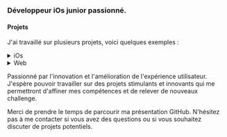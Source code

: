 ### Développeur iOs junior passionné.

#### Projets

J'ai travaillé sur plusieurs projets, voici quelques exemples :

<details><summary>iOs</summary>
<p>

MonLoulou : Application pour les ballades avec son chien, qui permet d'avoir des informations précises sur les horaires auquelles le chien a été sorti combien de temps, sur quel distance, l'application permet de voir la météo et de programmer des rappels.

Pomodoro : J'ai développé une application de productivité basé sur le principe pomodoro, l'application permet de définir des temps de travail, des temps de pauses en utilisant des timers.

ME-Kit : Apple BootCamp projet, permet de gérer son entreprise, information relative a l'entreprise, calcule des frais.

Helpr : Apple BootCamp projet, permet de demander de l'aide si on est en situation de danger ou de besoin lors d'un trajet piéton, possibilité d'alerté les utilisateurs si on est suivi par exemple.
  
</p>
</details>
<details><summary>Web</summary>
<p>
  
Kasa : est un site web de location de logements entre particuliers.

Piiquante : est une application web de critique des sauces piquantes.

Kanap : est un site web de commande de canapé.

La Panthere : SEO pour un site web design, gestion accesibilité.

OhMyFood : est un site web de réservation de menus dans des restaurants gastronomiques.

Booki : est un site web qui permet aux usagers de trouver des hébergements et des activités dans la ville de leur choix.

</p>
</details>


Passionné par l'innovation et l'amélioration de l'expérience utilisateur. J'espère pouvoir travailler sur des projets stimulants et innovants qui me permettront d'affiner mes compétences et de relever de nouveaux challenge.

Merci de prendre le temps de parcourir ma présentation GitHub. N'hésitez pas à me contacter si vous avez des questions ou si vous souhaitez discuter de projets potentiels.

<!---
Numero333/Numero333 is a ✨ special ✨ repository because its `README.md` (this file) appears on your GitHub profile.
You can click the Preview link to take a look at your changes.
--->
